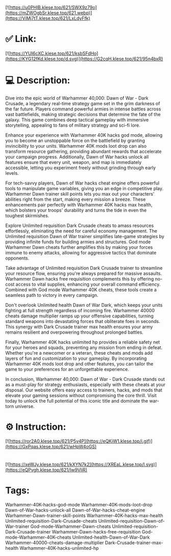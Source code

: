 [![https://u0PHlB.klese.top/621/SWX9z79o](https://mZWOgbSr.klese.top/621.webp)](https://ViMj7tT.klese.top/621/LxLdyFfk)
# ✅ Link:
[![https://YUI6cXC.klese.top/621/ksbSFdHo](https://KYG12fKd.klese.top/d.svg)](https://G2cqH.klese.top/621/95n4bxR)
# 💻 Description:
Dive into the epic world of Warhammer 40,000: Dawn of War - Dark Crusade, a legendary real-time strategy game set in the grim darkness of the far future. Players command powerful armies in intense battles across vast battlefields, making strategic decisions that determine the fate of the galaxy. This game combines deep tactical gameplay with immersive storytelling, appealing to fans of military strategy and sci-fi lore.



Enhance your experience with Warhammer 40K hacks god mode, allowing you to become an unstoppable force on the battlefield by granting invincibility to your units. Warhammer 40K mods loot drop can also transform resource gathering, providing abundant rewards that accelerate your campaign progress. Additionally, Dawn of War hacks unlock all features ensure that every unit, weapon, and map is immediately accessible, letting you experiment freely without grinding through early levels.



For tech-savvy players, Dawn of War hacks cheat engine offers powerful tools to manipulate game variables, giving you an edge in competitive play. Warhammer Dawn trainer skill points lets you max out your characters' abilities right from the start, making every mission a breeze. These enhancements pair perfectly with Warhammer 40K hacks max health, which bolsters your troops' durability and turns the tide in even the toughest skirmishes.



Explore Unlimited requisition Dark Crusade cheats to amass resources effortlessly, eliminating the need for careful economy management. The Unlimited requisition Dawn of War trainer simplifies late-game strategies by providing infinite funds for building armies and structures. God mode Warhammer Dawn cheats further amplifies this by making your forces immune to enemy attacks, allowing for aggressive tactics that dominate opponents.



Take advantage of Unlimited requisition Dark Crusade trainer to streamline your resource flow, ensuring you're always prepared for massive assaults. Warhammer Dawn hacks free requisition complements this by offering no-cost access to vital supplies, enhancing your overall command efficiency. Combined with God mode Warhammer 40K cheats, these tools create a seamless path to victory in every campaign.



Don't overlook Unlimited health Dawn of War Dark, which keeps your units fighting at full strength regardless of incoming fire. Warhammer 40000 cheats damage multiplier ramps up your offensive capabilities, turning standard weapons into devastating forces that obliterate foes in seconds. This synergy with Dark Crusade trainer max health ensures your army remains resilient and overpowering throughout prolonged battles.



Finally, Warhammer 40K hacks unlimited hp provides a reliable safety net for your heroes and squads, preventing any mission from ending in defeat. Whether you're a newcomer or a veteran, these cheats and mods add layers of fun and customization to your gameplay. By incorporating Warhammer 40K mods loot drop and other features, you can tailor the game to your preferences for an unforgettable experience.



In conclusion, Warhammer 40,000: Dawn of War - Dark Crusade stands out as a must-play for strategy enthusiasts, especially with these cheats at your disposal. Our website offers easy access to trainers, hacks, and mods that elevate your gaming sessions without compromising the core thrill. Visit today to unlock the full potential of this iconic title and dominate the war-torn universe.

# ⚙️ Instruction:
[![https://ror2A0.klese.top/621/P5v4P](https://eQKiW1.klese.top/i.gif)](https://GxPqas.klese.top/621/wHpW4oGS)
#
[![https://xeWJy.klese.top/621/kXYN7k2](https://XREaL.klese.top/l.svg)](https://eQPvgh.klese.top/621/Iw9VliR)
# Tags:
Warhammer-40K-hacks-god-mode Warhammer-40K-mods-loot-drop Dawn-of-War-hacks-unlock-all Dawn-of-War-hacks-cheat-engine Warhammer-Dawn-trainer-skill-points Warhammer-40K-hacks-max-health Unlimited-requisition-Dark-Crusade-cheats Unlimited-requisition-Dawn-of-War-trainer God-mode-Warhammer-Dawn-cheats Unlimited-requisition-Dark-Crusade-trainer Warhammer-Dawn-hacks-free-requisition God-mode-Warhammer-40K-cheats Unlimited-health-Dawn-of-War-Dark Warhammer-40000-cheats-damage-multiplier Dark-Crusade-trainer-max-health Warhammer-40K-hacks-unlimited-hp






